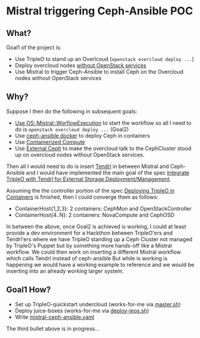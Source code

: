 Mistral triggering Ceph-Ansible POC
===================================

What?
-----

Goal1 of the project is: 

- Use TripleO to stand up an Overlcoud (`openstack overcloud deploy ...`)
- Deploy overcloud nodes [without OpenStack services](https://github.com/fultonj/oooq/commit/2e2635f8cae347013737a89341b2cca24b68c28c)
- Use Mistral to trigger Ceph-Ansible to install Ceph on the Overcloud nodes without OpenStack services

Why? 
----

Suppose I then do the following in subsequent goals: 

- [Use OS::Mistral::WorflowExecution](https://review.openstack.org/#/c/267770) to start the workflow so all I need to do is `openstack overcloud deploy ...` (Goal2)
- Use [ceph-ansible docker](https://github.com/ceph/ceph-ansible/tree/master/roles/ceph-docker-common) to deploy Ceph in containers
- Use [Containerized Compute](https://access.redhat.com/documentation/en/red-hat-openstack-platform/10/single/advanced-overcloud-customization/#sect-Configuring_Containerized_Compute_Nodes)
- Use [External Ceph](https://access.redhat.com/documentation/en/red-hat-openstack-platform/10/single/red-hat-ceph-storage-for-the-overcloud#integration) to make the overcloud talk to the CephCluster stood up on overcloud nodes without OpenStack services.

Then all I would need to do is insert [Tendrl](https://github.com/tendrl/) in between Mistral and Ceph-Ansible and I would have implemented the main goal of the spec [Integrate TripleO with Tendrl for External Storage Deployment/Management](https://review.openstack.org/#/c/387631).

Assuming the the controller portion of the spec [Deploying TripleO in Containers](https://specs.openstack.org/openstack/tripleo-specs/specs/ocata/containerize-tripleo-overcloud.html)
 is finished, then I could converge them as follows:
 
- ContainerHost{1,2,3}: 2 containers: CephMon and OpenStackController
- ContainerHost{4..N}: 2 containers: NovaCompute and CephOSD

In between the above, once Goal2 is achieved is working, I could at
least provide a dev environment for a Hackthon between TripleO'ers and
Tendrl'ers where we have TripleO standing up a Ceph Cluster not
managed by TripleO's Puppet but by something more hands-off
like a Mistral workflow. We could then work on inserting a different 
Mistral workflow which calls Tendrl instead of ceph-ansible But while 
is working is happening we would have a working example to reference
and we would be inserting into an already working larger system.

Goal1 How?
----------

- Set up TripleO-quickstart undercloud (works-for-me via [master.sh](https://github.com/fultonj/oooq/blob/master/master.sh))
- Deploy juice-boxes (works-for-me via [deploy-jeos.sh](https://github.com/fultonj/oooq/blob/master/deploy-jeos.sh))
- Write [mistral-ceph-ansible.yaml](https://github.com/fultonj/mistral/blob/master/ansible/mistral-ceph-ansible.yaml)
  
The third bullet above is in progress...
